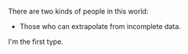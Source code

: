 There are two kinds of people in this world:
* Those who can extrapolate from incomplete data.

I'm the first type.
